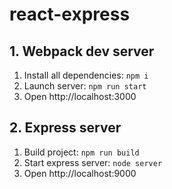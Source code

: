 # react-express
## 1. Webpack dev server
1. Install all dependencies: `npm i`
2. Launch server: `npm run start`
3. Open http://localhost:3000

## 2. Express server
1. Build project: `npm run build`
2. Start express server: `node server`
3. Open http://localhost:9000
